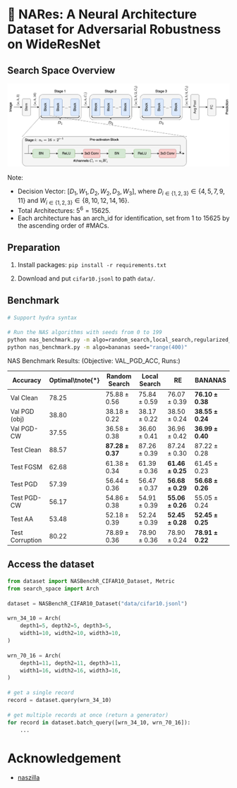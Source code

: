 # 🐽 NARes: A Neural Architecture Dataset for Adversarial Robustness on WideResNet

## Search Space Overview

![](./nares_search_space.png "NARes Search Space")

Note:
* Decision Vector: $[D_1, W_1, D_2, W_2, D_3, W_3]$, where $D_{i\in\{1,2,3\}} \in \{4,5,7,9,11\}$ and $W_{i\in\{1,2,3\}} \in \{8,10,12,14,16\}$.
* Total Architectures: $5^6=15625$.
* Each architecture has an arch_id for identification, set from 1 to 15625 by the ascending order of \#MACs.

## Preparation

1. Install packages: `pip install -r requirements.txt`

2. Download and put `cifar10.jsonl` to path `data/`.

## Benchmark

```bash
# Support hydra syntax

# Run the NAS algorithms with seeds from 0 to 199
python nas_benchmark.py -m algo=random_search,local_search,regularized_evolution seed="range(400)"
python nas_benchmark.py -m algo=bananas seed="range(400)"
```

NAS Benchmark Results: (Objective: VAL_PGD_ACC, Runs:)

| Accuracy        | Optimal\tnote{*} | Random Search       | Local Search   | RE                  | BANANAS             |
| --------------- | ---------------- | ------------------- | -------------- | ------------------- | ------------------- |
| Val Clean       | $78.25$          | $75.88\pm0.56$      | $75.84\pm0.59$ | $76.07\pm0.39$      | $\bm{76.10\pm0.38}$ |
| Val PGD (obj)   | $38.80$          | $38.18\pm0.22$      | $38.17\pm0.22$ | $38.50\pm0.24$      | $\bm{38.55\pm0.24}$ |
| Val PGD-CW      | $37.55$          | $36.58\pm0.38$      | $36.60\pm0.41$ | $36.96\pm0.42$      | $\bm{36.99\pm0.40}$ |
| Test Clean      | $88.57$          | $\bm{87.28\pm0.37}$ | $87.26\pm0.39$ | $87.24\pm0.30$      | $87.22\pm0.28$      |
| Test FGSM       | $62.68$          | $61.38\pm0.34$      | $61.39\pm0.36$ | $\bm{61.46\pm0.25}$ | $61.45\pm0.23$      |
| Test PGD        | $57.39$          | $56.44\pm0.36$      | $56.47\pm0.37$ | $\bm{56.68\pm0.29}$ | $\bm{56.68\pm0.26}$ |
| Test PGD-CW     | $56.17$          | $54.86\pm0.38$      | $54.91\pm0.39$ | $\bm{55.06\pm0.26}$ | $55.05\pm0.24$      |
| Test AA         | $53.48$          | $52.18\pm0.39$      | $52.24\pm0.39$ | $\bm{52.45\pm0.28}$ | $\bm{52.45\pm0.25}$ |
| Test Corruption | $80.22$          | $78.89\pm0.36$      | $78.90\pm0.36$ | $78.90\pm0.24$      | $\bm{78.91\pm0.22}$ |


## Access the dataset

```python
from dataset import NASBenchR_CIFAR10_Dataset, Metric
from search_space import Arch

dataset = NASBenchR_CIFAR10_Dataset("data/cifar10.jsonl")

wrn_34_10 = Arch(
    depth1=5, depth2=5, depth3=5,
    width1=10, width2=10, width3=10,
)

wrn_70_16 = Arch(
    depth1=11, depth2=11, depth3=11,
    width1=16, width2=16, width3=16,
)

# get a single record
record = dataset.query(wrn_34_10)

# get multiple records at once (return a generator)
for record in dataset.batch_query([wrn_34_10, wrn_70_16]):
    ...
```




# Acknowledgement

* [naszilla](https://github.com/naszilla/naszilla)